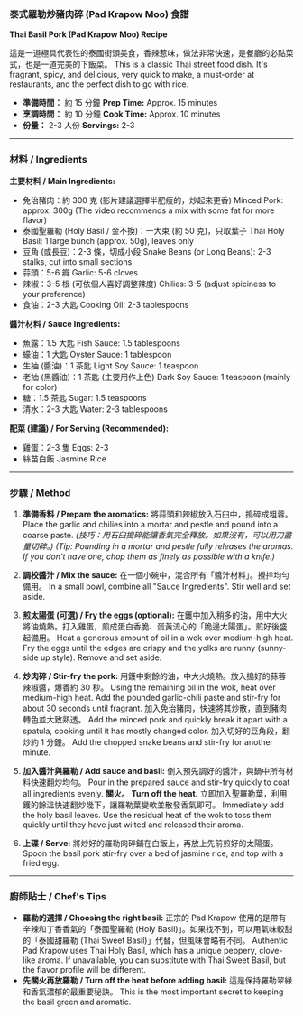 ### **泰式羅勒炒豬肉碎 (Pad Krapow Moo) 食譜**
**Thai Basil Pork (Pad Krapow Moo) Recipe**

這是一道極具代表性的泰國街頭美食，香辣惹味，做法非常快速，是餐廳的必點菜式，也是一道完美的下飯菜。
This is a classic Thai street food dish. It's fragrant, spicy, and delicious, very quick to make, a must-order at restaurants, and the perfect dish to go with rice.

* **準備時間：** 約 15 分鐘
    **Prep Time:** Approx. 15 minutes
* **烹調時間：** 約 10 分鐘
    **Cook Time:** Approx. 10 minutes
* **份量：** 2-3 人份
    **Servings:** 2-3

---

### **材料 / Ingredients**

**主要材料 / Main Ingredients:**
* 免治豬肉：約 300 克 (影片建議選擇半肥瘦的，炒起來更香)
    Minced Pork: approx. 300g (The video recommends a mix with some fat for more flavor)
* 泰國聖羅勒 (Holy Basil / 金不換)：一大束 (約 50 克)，只取葉子
    Thai Holy Basil: 1 large bunch (approx. 50g), leaves only
* 豆角 (或長豆)：2-3 條，切成小段
    Snake Beans (or Long Beans): 2-3 stalks, cut into small sections
* 蒜頭：5-6 瓣
    Garlic: 5-6 cloves
* 辣椒：3-5 根 (可依個人喜好調整辣度)
    Chilies: 3-5 (adjust spiciness to your preference)
* 食油：2-3 大匙
    Cooking Oil: 2-3 tablespoons

**醬汁材料 / Sauce Ingredients:**
* 魚露：1.5 大匙
    Fish Sauce: 1.5 tablespoons
* 蠔油：1 大匙
    Oyster Sauce: 1 tablespoon
* 生抽 (醬油)：1 茶匙
    Light Soy Sauce: 1 teaspoon
* 老抽 (黑醬油)：1 茶匙 (主要用作上色)
    Dark Soy Sauce: 1 teaspoon (mainly for color)
* 糖：1.5 茶匙
    Sugar: 1.5 teaspoons
* 清水：2-3 大匙
    Water: 2-3 tablespoons

**配菜 (建議) / For Serving (Recommended):**
* 雞蛋：2-3 隻
    Eggs: 2-3
* 絲苗白飯
    Jasmine Rice

---

### **步驟 / Method**

1.  **準備香料 / Prepare the aromatics:**
    將蒜頭和辣椒放入石臼中，搗碎成粗蓉。
    Place the garlic and chilies into a mortar and pestle and pound into a coarse paste.
    *(技巧：用石臼搗碎能讓香氣完全釋放。如果沒有，可以用刀盡量切碎。)*
    *(Tip: Pounding in a mortar and pestle fully releases the aromas. If you don't have one, chop them as finely as possible with a knife.)*

2.  **調校醬汁 / Mix the sauce:**
    在一個小碗中，混合所有「醬汁材料」。攪拌均勻備用。
    In a small bowl, combine all "Sauce Ingredients". Stir well and set aside.

3.  **煎太陽蛋 (可選) / Fry the eggs (optional):**
    在鑊中加入稍多的油，用中大火將油燒熱。打入雞蛋，煎成蛋白香脆、蛋黃流心的「脆邊太陽蛋」。煎好後盛起備用。
    Heat a generous amount of oil in a wok over medium-high heat. Fry the eggs until the edges are crispy and the yolks are runny (sunny-side up style). Remove and set aside.

4.  **炒肉碎 / Stir-fry the pork:**
    用鑊中剩餘的油，中大火燒熱。放入搗好的蒜蓉辣椒醬，爆香約 30 秒。
    Using the remaining oil in the wok, heat over medium-high heat. Add the pounded garlic-chili paste and stir-fry for about 30 seconds until fragrant.
    加入免治豬肉，快速將其炒散，直到豬肉轉色並大致熟透。
    Add the minced pork and quickly break it apart with a spatula, cooking until it has mostly changed color.
    加入切好的豆角段，翻炒約 1 分鐘。
    Add the chopped snake beans and stir-fry for another minute.

5.  **加入醬汁與羅勒 / Add sauce and basil:**
    倒入預先調好的醬汁，與鍋中所有材料快速翻炒均勻。
    Pour in the prepared sauce and stir-fry quickly to coat all ingredients evenly.
    **關火。**
    **Turn off the heat.**
    立即加入聖羅勒葉，利用鑊的餘溫快速翻炒幾下，讓羅勒葉變軟並散發香氣即可。
    Immediately add the holy basil leaves. Use the residual heat of the wok to toss them quickly until they have just wilted and released their aroma.

6.  **上碟 / Serve:**
    將炒好的羅勒肉碎鋪在白飯上，再放上先前煎好的太陽蛋。
    Spoon the basil pork stir-fry over a bed of jasmine rice, and top with a fried egg.

---

### **廚師貼士 / Chef's Tips**

* **羅勒的選擇 / Choosing the right basil:**
    正宗的 Pad Krapow 使用的是帶有辛辣和丁香香氣的「泰國聖羅勒 (Holy Basil)」。如果找不到，可以用氣味較甜的「泰國甜羅勒 (Thai Sweet Basil)」代替，但風味會略有不同。
    Authentic Pad Krapow uses Thai Holy Basil, which has a unique peppery, clove-like aroma. If unavailable, you can substitute with Thai Sweet Basil, but the flavor profile will be different.
* **先關火再放羅勒 / Turn off the heat before adding basil:**
    這是保持羅勒翠綠和香氣濃郁的最重要秘訣。
    This is the most important secret to keeping the basil green and aromatic.
